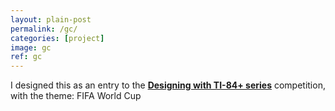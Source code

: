 ```yaml
---
layout: plain-post
permalink: /gc/
categories: [project]
image: gc
ref: gc
---
```


I designed this as an entry to the <a href="https://sites.google.com/site/designwithgccompetition/"><b>Designing with TI-84+ series</b></a> competition, with the theme: FIFA World Cup
